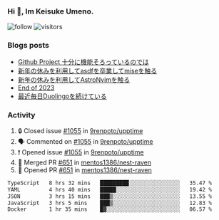 ### Hi 👋, Im Keisuke Umeno.

<!--
**9renpoto/9renpoto** is a ✨ _special_ ✨ repository because its `README.md` (this file) appears on your GitHub profile.

Here are some ideas to get you started:

- 🔭 I’m currently working on ...
- 🌱 I’m currently learning ...
- 👯 I’m looking to collaborate on ...
- 🤔 I’m looking for help with ...
- 💬 Ask me about ...
- 📫 How to reach me: ...
- 😄 Pronouns: ...
- ⚡ Fun fact: ...
-->

![follow](https://img.shields.io/github/followers/9renpoto?label=Follow&style=social)
![visitors](https://komarev.com/ghpvc/?username=9renpoto&label=Profile%20views&color=0e75b6&style=flat)

### Blogs posts

<!-- BLOG-POST-LIST:START -->
- [Github Project 十分に機能そろっているのでは](https://9renpoto.win/entry/2024/01/14/gh-projects)
- [新年の休みを利用してasdfを卒業してmiseを触る](https://9renpoto.win/entry/2024/01/07/mise)
- [新年の休みを利用してAstroNvimを触る](https://9renpoto.win/entry/2024/01/03/new-year-holidays)
- [End of 2023](https://9renpoto.win/entry/2023/12/31/end)
- [最近毎日Duolingoを続けている](https://9renpoto.win/entry/2023/12/05/duolingo)
<!-- BLOG-POST-LIST:END -->

### Activity

<!--START_SECTION:activity-->
1. 🔒 Closed issue [#1055](https://github.com/9renpoto/upptime/issues/1055) in [9renpoto/upptime](https://github.com/9renpoto/upptime)
2. 🗣 Commented on [#1055](https://github.com/9renpoto/upptime/issues/1055#issuecomment-1902491139) in [9renpoto/upptime](https://github.com/9renpoto/upptime)
3. ❗ Opened issue [#1055](https://github.com/9renpoto/upptime/issues/1055) in [9renpoto/upptime](https://github.com/9renpoto/upptime)
4. 🎉 Merged PR [#651](https://github.com/mentos1386/nest-raven/pull/651) in [mentos1386/nest-raven](https://github.com/mentos1386/nest-raven)
5. 💪 Opened PR [#651](https://github.com/mentos1386/nest-raven/pull/651) in [mentos1386/nest-raven](https://github.com/mentos1386/nest-raven)
<!--END_SECTION:activity-->

<!--START_SECTION:waka-->

```txt
TypeScript   8 hrs 32 mins   █████████░░░░░░░░░░░░░░░░   35.47 %
YAML         4 hrs 40 mins   █████░░░░░░░░░░░░░░░░░░░░   19.42 %
JSON         3 hrs 15 mins   ███▒░░░░░░░░░░░░░░░░░░░░░   13.55 %
JavaScript   3 hrs 5 mins    ███▒░░░░░░░░░░░░░░░░░░░░░   12.83 %
Docker       1 hr 35 mins    █▓░░░░░░░░░░░░░░░░░░░░░░░   06.57 %
```

<!--END_SECTION:waka-->
